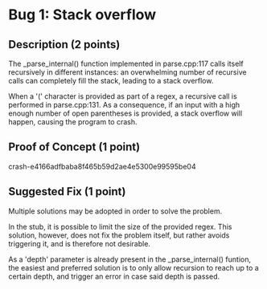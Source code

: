 # Bug 1: Stack overflow


## Description (2 points)
The _parse_internal() function implemented in parse.cpp:117 calls itself recursively in different instances: an overwhelming number of recursive calls can completely fill the stack, leading to a stack overflow.

When a '(' character is provided as part of a regex, a recursive call is performed in parse.cpp:131.
As a consequence, if an input with a high enough number of open parentheses is provided, a stack overflow will happen, causing the program to crash.

## Proof of Concept (1 point)

crash-e4166adfbaba8f465b59d2ae4e5300e99595be04


## Suggested Fix (1 point)
Multiple solutions may be adopted in order to solve the problem.

In the stub, it is possible to limit the size of the provided regex. This solution, however, does not fix the problem itself, but rather avoids triggering it, and is therefore not desirable.

As a 'depth' parameter is already present in the _parse_internal() funtion, the easiest and preferred solution is to only allow recursion to reach up to a certain depth, and trigger an error in case said depth is passed.
